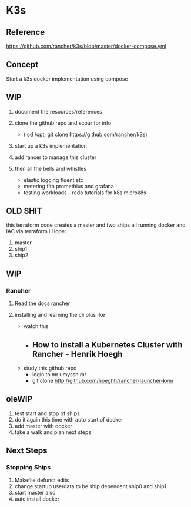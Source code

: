 # K3s


## Reference

https://github.com/rancher/k3s/blob/master/docker-compose.yml


## Concept

Start a k3s docker implementation using compose


## WIP

1. document the resources/references
2. clone the github repo and scour for info
	- ( cd /opt; git clone https://github.com/rancher/k3s)

3. start up a k3s implementation
4. add rancer to manage this cluster
5. then all the bells and whistles
	- elastic logging fluent etc
	- metering fith promethius and grafana
	- testing workloads - redo tutorials for k8s microk8s







## OLD SHIT
this terraform code creates a master and two ships all running docker and IAC via terraform
i Hope:


1.  master
2.  ship1
3.  ship2


## WIP

### Rancher

1. Read the docs rancher


1. installing and learning the cli plus rke
	- watch this
		- How to install a Kubernetes Cluster with Rancher - Henrik Hoegh
			- 
	- study this github repo
		- login to mr umyssh mr
		- git clone http://github.com/hoeghh/rancher-launcher-kvm
		


## oleWIP

1. test start and stop of ships
2. do it again this time with auto start of docker
2. add master with docker 
4. take a walk and plan next steps


## Next Steps

### Stopping Ships

1. Makefile defunct edits
2. change startup userdata to be ship dependent ship0 and ship1
3. start master also
4. auto install docker


